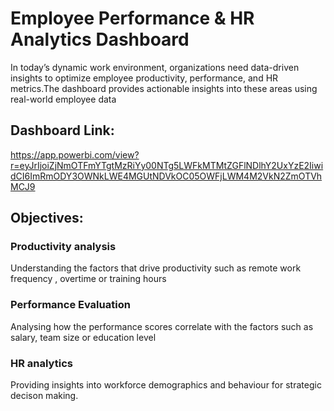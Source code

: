 # Employee Performance & HR Analytics Dashboard

In today’s dynamic work environment, organizations need data-driven insights to optimize employee productivity, performance, and HR metrics.The dashboard provides actionable insights into these areas using real-world employee data

## Dashboard Link: 
https://app.powerbi.com/view?r=eyJrIjoiZjNmOTFmYTgtMzRiYy00NTg5LWFkMTMtZGFlNDlhY2UxYzE2IiwidCI6ImRmODY3OWNkLWE4MGUtNDVkOC05OWFjLWM4M2VkN2ZmOTVhMCJ9

## Objectives:

### Productivity analysis
Understanding the factors that drive productivity such as remote work frequency , overtime or training hours

### Performance Evaluation
Analysing how the performance scores correlate with the factors such as salary, team size or education level

### HR analytics
Providing insights into workforce demographics and behaviour for strategic decison making.
